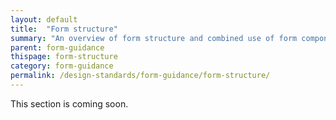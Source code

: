 ```yaml
---
layout: default
title:  "Form structure"
summary: "An overview of form structure and combined use of form components."
parent: form-guidance
thispage: form-structure
category: form-guidance
permalink: /design-standards/form-guidance/form-structure/
---
```


This section is coming soon.
